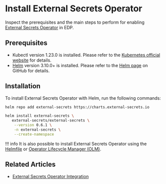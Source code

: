 # Install External Secrets Operator

Inspect the prerequisites and the main steps to perform for enabling [External Secrets Operator](https://external-secrets.io/) in EDP.

## Prerequisites

* Kubectl version 1.23.0 is installed. Please refer to the [Kubernetes official website](https://v1-23.docs.kubernetes.io/releases/download/) for details.
* [Helm](https://helm.sh) version 3.10.0+ is installed. Please refer to the [Helm page](https://github.com/helm/helm/releases/tag/v3.10.2) on GitHub for details.

## Installation

To install External Secrets Operator with Helm, run the following commands:

```bash
helm repo add external-secrets https://charts.external-secrets.io

helm install external-secrets \
   external-secrets/external-secrets \
    --version 0.6.1 \
    -n external-secrets \
    --create-namespace
```

!!! info
    It is also possible to install External Secrets Operator using the [Helmfile](./install-via-helmfile.md#deploy-external-secrets-operator) or [Operator Lifecycle Manager (OLM)](https://operatorhub.io/operator/external-secrets-operator).

## Related Articles
* [External Secrets Operator Integration](external-secrets-operator-integration.md)